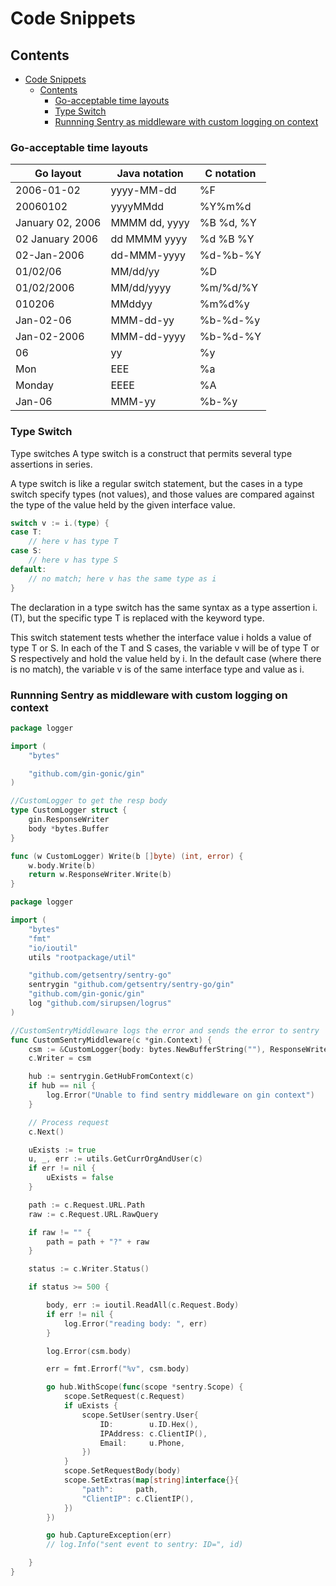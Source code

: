 # Code Snippets

## Contents
- [Code Snippets](#code-snippets)
	- [Contents](#contents)
		- [Go-acceptable time layouts](#go-acceptable-time-layouts)
		- [Type Switch](#type-switch)
		- [Runnning Sentry as middleware with custom logging on context](#runnning-sentry-as-middleware-with-custom-logging-on-context)

### Go-acceptable time layouts
| Go layout        | Java notation | C notation |
|------------------|---------------|------------|
| 2006-01-02       | yyyy-MM-dd	   | %F					|
| 20060102         | yyyyMMdd	     | %Y%m%d			|
| January 02, 2006 | MMMM dd, yyyy | %B %d, %Y	|
| 02 January 2006	 | dd MMMM yyyy	 | %d %B %Y		|
| 02-Jan-2006	     | dd-MMM-yyyy	 | %d-%b-%Y		|
| 01/02/06				 | MM/dd/yy	     | %D					|
| 01/02/2006	     | MM/dd/yyyy    | %m/%d/%Y		|
| 010206					 | MMddyy	       | %m%d%y			|
| Jan-02-06				 | MMM-dd-yy	   | %b-%d-%y		|
| Jan-02-2006      | MMM-dd-yyyy	 | %b-%d-%Y		|
| 06	             | yy	           | %y					|
| Mon	             | EEE	         | %a					|
| Monday					 | EEEE	         | %A					|
| Jan-06					 | MMM-yy			   | %b-%y			|

### Type Switch
Type switches
A type switch is a construct that permits several type assertions in series.

A type switch is like a regular switch statement, but the cases in a type switch specify types (not values), and those values are compared against the type of the value held by the given interface value.
```go
switch v := i.(type) {
case T:
    // here v has type T
case S:
    // here v has type S
default:
    // no match; here v has the same type as i
}
```
The declaration in a type switch has the same syntax as a type assertion i.(T), but the specific type T is replaced with the keyword type.

This switch statement tests whether the interface value i holds a value of type T or S. In each of the T and S cases, the variable v will be of type T or S respectively and hold the value held by i. In the default case (where there is no match), the variable v is of the same interface type and value as i.
### Runnning Sentry as middleware with custom logging on context
```go
package logger

import (
	"bytes"

	"github.com/gin-gonic/gin"
)

//CustomLogger to get the resp body
type CustomLogger struct {
	gin.ResponseWriter
	body *bytes.Buffer
}

func (w CustomLogger) Write(b []byte) (int, error) {
	w.body.Write(b)
	return w.ResponseWriter.Write(b)
}
```
```go
package logger

import (
	"bytes"
	"fmt"
	"io/ioutil"
	utils "rootpackage/util"

	"github.com/getsentry/sentry-go"
	sentrygin "github.com/getsentry/sentry-go/gin"
	"github.com/gin-gonic/gin"
	log "github.com/sirupsen/logrus"
)

//CustomSentryMiddleware logs the error and sends the error to sentry
func CustomSentryMiddleware(c *gin.Context) {
	csm := &CustomLogger{body: bytes.NewBufferString(""), ResponseWriter: c.Writer}
	c.Writer = csm

	hub := sentrygin.GetHubFromContext(c)
	if hub == nil {
		log.Error("Unable to find sentry middleware on gin context")
	}

	// Process request
	c.Next()

	uExists := true
	u, _, err := utils.GetCurrOrgAndUser(c)
	if err != nil {
		uExists = false
	}

	path := c.Request.URL.Path
	raw := c.Request.URL.RawQuery

	if raw != "" {
		path = path + "?" + raw
	}

	status := c.Writer.Status()

	if status >= 500 {

		body, err := ioutil.ReadAll(c.Request.Body)
		if err != nil {
			log.Error("reading body: ", err)
		}

		log.Error(csm.body)

		err = fmt.Errorf("%v", csm.body)

		go hub.WithScope(func(scope *sentry.Scope) {
			scope.SetRequest(c.Request)
			if uExists {
				scope.SetUser(sentry.User{
					ID:        u.ID.Hex(),
					IPAddress: c.ClientIP(),
					Email:     u.Phone,
				})
			}
			scope.SetRequestBody(body)
			scope.SetExtras(map[string]interface{}{
				"path":     path,
				"ClientIP": c.ClientIP(),
			})
		})

		go hub.CaptureException(err)
		// log.Info("sent event to sentry: ID=", id)

	}
}

```